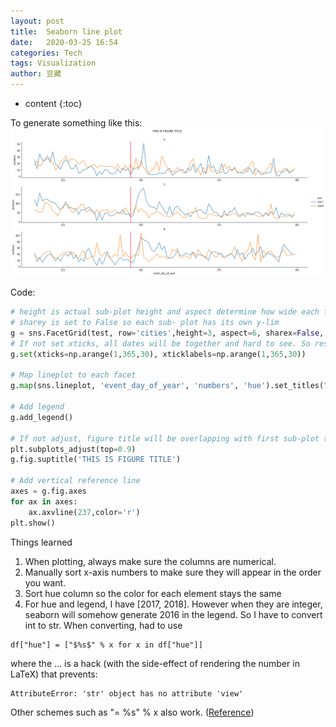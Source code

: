 ```yaml
---
layout: post
title:  Seaborn line plot
date:   2020-03-25 16:54
categories: Tech
tags: Visualization
author: 豆藏
---
```


* content
{:toc}

To generate something like this:
![](https://github.com/bchen4/bchen4.github.io/raw/master/img/20200325/sns_line.png)





Code:

```python
# height is actual sub-plot height and aspect determine how wide each figure is
# sharey is set to False so each sub- plot has its own y-lim
g = sns.FacetGrid(test, row='cities',height=3, aspect=6, sharex=False, sharey=False)
# If not set xticks, all dates will be together and hard to see. So reset xticks and labels
g.set(xticks=np.arange(1,365,30), xticklabels=np.arange(1,365,30))

# Map lineplot to each facet
g.map(sns.lineplot, 'event_day_of_year', 'numbers', 'hue').set_titles("{row_name}")

# Add legend
g.add_legend()

# If not adjust, figure title will be overlapping with first sub-plot title
plt.subplots_adjust(top=0.9)
g.fig.suptitle('THIS IS FIGURE TITLE')

# Add vertical reference line
axes = g.fig.axes
for ax in axes:
    ax.axvline(237,color='r')
plt.show()
```

Things learned
1. When plotting, always make sure the columns are numerical.
2. Manually sort x-axis numbers to make sure they will appear in the order you want.
3. Sort hue column so the color for each element stays the same
4. For hue and legend, I have [2017, 2018]. However when they are integer, seaborn will somehow generate 2016 in the legend. So I have to convert int to str.
When converting, had to use
```
df["hue"] = ["$%s$" % x for x in df["hue"]]
```
where the $...$ is a hack (with the side-effect of rendering the number in LaTeX) that prevents:
```
AttributeError: 'str' object has no attribute 'view'
```
Other schemes such as "= %s" % x also work. ([Reference](https://github.com/mwaskom/seaborn/issues/1653#issuecomment-536680369))

